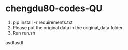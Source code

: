 # chengdu80-codes-QU

1. pip install -r requirements.txt
2. Please put the original data in the original_data folder
3. Run run.sh


asdfasdf
